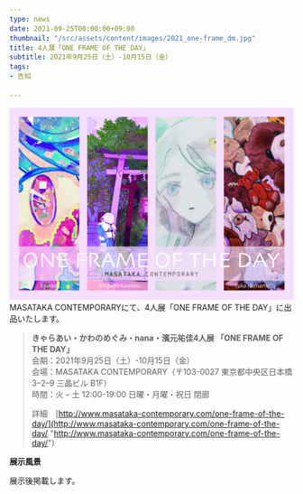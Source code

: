 ```yaml
---
type: news
date: 2021-09-25T00:00:00+09:00
thumbnail: "/src/assets/content/images/2021_one-frame_dm.jpg"
title: 4人展「ONE FRAME OF THE DAY」
subtitle: 2021年9月25日（土）-10月15日（金）
tags:
- 告知

---
```

![](/src/assets/content/images/2021_one-frame_dm.jpg)MASATAKA CONTEMPORARYにて、4人展「ONE FRAME OF THE DAY」に出品いたします。

> **きゃらあい・かわのめぐみ・nana・濱元祐佳4人展 「ONE FRAME OF THE DAY」**  
> 会期：2021年9月25日（土）-10月15日（金）  
> 会場：MASATAKA CONTEMPORARY（〒103-0027 東京都中央区日本橋 3–2–9 三晶ビル B1F）  
> 時間：火 – 土 12:00-19:00 日曜・月曜・祝日 閉廊
>
> 詳細　[http://www.masataka-contemporary.com/one-frame-of-the-day/](http://www.masataka-contemporary.com/one-frame-of-the-day/ "http://www.masataka-contemporary.com/one-frame-of-the-day/")

**展示風景**

展示後掲載します。